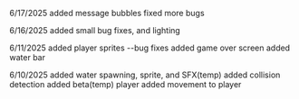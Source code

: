 6/17/2025
added message bubbles
fixed more bugs

6/16/2025
added small bug fixes, and lighting

6/11/2025
added player sprites
--bug fixes
added game over screen
added water bar 

6/10/2025
added water spawning, sprite, and SFX(temp)
added collision detection
added beta(temp) player
added movement to player